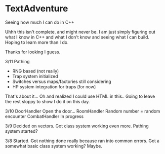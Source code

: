 # TextAdventure
Seeing how much I can do in C++

Uhhh this isn't complete, and might never be. I am just simply figuring out what I know in C++ and what I don't know and seeing what I can build.
Hoping to learn more than I do. 

Thanks for looking I guess.

3/11
Pathing
<ul>
  <li>RNG based (not really)</li>
  <li>Trap system initialized</li>
  <li>Switches versus maps/factories still considering</li>
  <li>HP system integration for traps (for now)</li>
</ul>
That's about it... Oh and realized I could use HTML in this.. Going to leave the rest sloppy to show I do it on this day.

3/10
DoorHandler
  Open the door...
RoomHandler
  Random number = random encounter
CombatHandler
  In progress

3/9
Decided on vectors.
Got class system working even more.
Pathing system started?

3/8
Started. Got nothing done really because ran into common errors. Got a somewhat basic class system working? Maybe.
